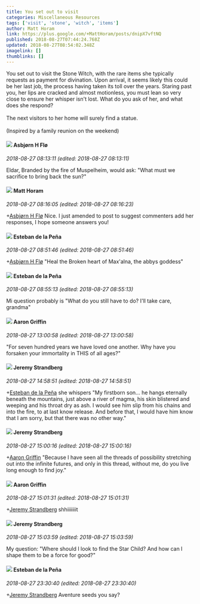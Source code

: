 ```yaml
---
title: You set out to visit
categories: Miscellaneous Resources
tags: ['visit', 'stone', 'witch', 'items']
author: Matt Horam
link: https://plus.google.com/+MattHoram/posts/dnipX7vftNQ
published: 2018-08-27T07:44:24.768Z
updated: 2018-08-27T08:54:02.348Z
imagelink: []
thumblinks: []
---
```


You set out to visit the Stone Witch, with the rare items she typically requests as payment for divination. Upon arrival, it seems likely this could be her last job, the process having taken its toll over the years. Staring past you, her lips are cracked and almost motionless, you must lean so very close to ensure her whisper isn&#39;t lost. What do you ask of her, and what does she respond?<br /><br />The next visitors to her home will surely find a statue.<br /><br />(Inspired by a family reunion on the weekend)
<div id='comment z122xx2ysvyvhjyav04ccvzrpqfysb2rkgg'>
  <h4><img src='{{site.baseurl}}//images/avatars/101199869016634749008_photo.jpg'> Asbjørn H Flø</h4>
      <p><cite>2018-08-27 08:13:11 (edited: 2018-08-27 08:13:11)</cite></p>
        <p>Eldar, Branded by the fire of Muspelheim, would ask: &quot;What must we sacrifice to bring back the sun?&quot;</p>
</div>
        

<div id='comment z122xx2ysvyvhjyav04ccvzrpqfysb2rkgg'>
  <h4><img src='{{site.baseurl}}//images/avatars/105472060898626050077_photo.jpg'> Matt Horam</h4>
      <p><cite>2018-08-27 08:16:05 (edited: 2018-08-27 08:16:23)</cite></p>
        <p><span class="proflinkWrapper"><span class="proflinkPrefix">+</span><a class="proflink" href="https://plus.google.com/101199869016634749008" oid="101199869016634749008">Asbjørn H Flø</a></span> Nice. I just amended to post to suggest commenters add her responses, I hope someone answers you!</p>
</div>
        

<div id='comment z122xx2ysvyvhjyav04ccvzrpqfysb2rkgg'>
  <h4><img src='{{site.baseurl}}//images/avatars/101493230690112116920_photo.jpg'> Esteban de la Peña</h4>
      <p><cite>2018-08-27 08:51:46 (edited: 2018-08-27 08:51:46)</cite></p>
        <p><span class="proflinkWrapper"><span class="proflinkPrefix">+</span><a class="proflink" href="https://plus.google.com/101199869016634749008" oid="101199869016634749008">Asbjørn H Flø</a></span> &quot;Heal the Broken heart of Max&#39;alna, the abbys goddess&quot;</p>
</div>
        

<div id='comment z122xx2ysvyvhjyav04ccvzrpqfysb2rkgg'>
  <h4><img src='{{site.baseurl}}//images/avatars/101493230690112116920_photo.jpg'> Esteban de la Peña</h4>
      <p><cite>2018-08-27 08:55:13 (edited: 2018-08-27 08:55:13)</cite></p>
        <p>Mi question probably is &quot;What do you still have to do? I&#39;ll take care, grandma&quot;</p>
</div>
        

<div id='comment z122xx2ysvyvhjyav04ccvzrpqfysb2rkgg'>
  <h4><img src='{{site.baseurl}}//images/avatars/103667855585775066713_photo.jpg'> Aaron Griffin</h4>
      <p><cite>2018-08-27 13:00:58 (edited: 2018-08-27 13:00:58)</cite></p>
        <p>&quot;For seven hundred years we have loved one another. Why have you forsaken your immortality in THIS of all ages?&quot;</p>
</div>
        

<div id='comment z122xx2ysvyvhjyav04ccvzrpqfysb2rkgg'>
  <h4><img src='{{site.baseurl}}//images/avatars/102595580176380683252_photo.jpg'> Jeremy Strandberg</h4>
      <p><cite>2018-08-27 14:58:51 (edited: 2018-08-27 14:58:51)</cite></p>
        <p><span class="proflinkWrapper"><span class="proflinkPrefix">+</span><a class="proflink" href="https://plus.google.com/101493230690112116920" oid="101493230690112116920">Esteban de la Peña</a></span> she whispers &quot;My firstborn son... he hangs eternally beneath the mountains, just above a river of magma, his skin blistered and weeping and his throat dry as ash. I would see him slip from his chains and into the fire, to at last know release. And before that, I would have him know that I am sorry, but that there was no other way.&quot;</p>
</div>
        

<div id='comment z122xx2ysvyvhjyav04ccvzrpqfysb2rkgg'>
  <h4><img src='{{site.baseurl}}//images/avatars/102595580176380683252_photo.jpg'> Jeremy Strandberg</h4>
      <p><cite>2018-08-27 15:00:16 (edited: 2018-08-27 15:00:16)</cite></p>
        <p><span class="proflinkWrapper"><span class="proflinkPrefix">+</span><a class="proflink" href="https://plus.google.com/103667855585775066713" oid="103667855585775066713">Aaron Griffin</a></span> &quot;Because I have seen all the threads of possibility stretching out into the infinite futures, and only in this thread, without me, do you live long enough to find joy.&quot;</p>
</div>
        

<div id='comment z122xx2ysvyvhjyav04ccvzrpqfysb2rkgg'>
  <h4><img src='{{site.baseurl}}//images/avatars/103667855585775066713_photo.jpg'> Aaron Griffin</h4>
      <p><cite>2018-08-27 15:01:31 (edited: 2018-08-27 15:01:31)</cite></p>
        <p><span class="proflinkWrapper"><span class="proflinkPrefix">+</span><a class="proflink" href="https://plus.google.com/102595580176380683252" oid="102595580176380683252">Jeremy Strandberg</a></span> shhiiiiiiit</p>
</div>
        

<div id='comment z122xx2ysvyvhjyav04ccvzrpqfysb2rkgg'>
  <h4><img src='{{site.baseurl}}//images/avatars/102595580176380683252_photo.jpg'> Jeremy Strandberg</h4>
      <p><cite>2018-08-27 15:03:59 (edited: 2018-08-27 15:03:59)</cite></p>
        <p>My question:  &quot;Where should I look to find the Star Child? And how can I shape them to be a force for good?&quot;</p>
</div>
        

<div id='comment z122xx2ysvyvhjyav04ccvzrpqfysb2rkgg'>
  <h4><img src='{{site.baseurl}}//images/avatars/101493230690112116920_photo.jpg'> Esteban de la Peña</h4>
      <p><cite>2018-08-27 23:30:40 (edited: 2018-08-27 23:30:40)</cite></p>
        <p><span class="proflinkWrapper"><span class="proflinkPrefix">+</span><a class="proflink" href="https://plus.google.com/102595580176380683252" oid="102595580176380683252">Jeremy Strandberg</a></span> Aventure seeds you say?</p>
</div>
        